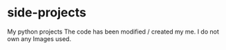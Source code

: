 # side-projects
My python projects
The code has been modified / created my me. 
I do not own any Images used.